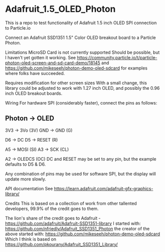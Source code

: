 # Adafruit_1.5_OLED_Photon
This is a repo to test functionality of Adafruit 1.5 inch OLED SPI connection to Particle.io 

Connect an Adafruit SSD1351 1.5" Color OLED breakout board to a Particle Photon.

Limitations
MicroSD Card is not currently supported
Should be possible, but I haven't yet gotten it working. See https://community.particle.io/t/particle-photon-oled-screen-and-sd-card-demo/18145 and https://github.com/mikeseeh/photon-demo-oled-sdcard for examples where folks have succeeded.

Requires modification for other screen sizes
With a small change, this library could be adjusted to work with 1.27 inch OLED, and possibly the 0.96 inch OLED breakout boards.

Wiring
For hardware SPI (considerably faster), connect the pins as follows:

Photon  -> OLED
----------------------
3V3     -> 3Vo (3V)
GND     -> GND (G)

D6      -> DC
D5      -> RESET (R)

A5      -> MOSI (SI)
A3      -> SCK (CL)

A2      -> OLEDCS (OC)
DC and RESET may be set to any pin, but the example defaults to D5 & D6.

Any combination of pins may be used for software SPI, but the display will update more slowly.

API documentation
See https://learn.adafruit.com/adafruit-gfx-graphics-library/

Credits
This is based on a collection of work from other tallented developers, 99.9% of the credit goes to them.

The lion's share of the credit goes to Adafruit - https://github.com/adafruit/Adafruit-SSD1351-library
I started with: https://github.com/nfriedly/Adafruit_SSD1351_Photon
the creator of the above started with: https://github.com/mikeseeh/photon-demo-oled-sdcard
Which I think is based on https://github.com/pkourany/Adafruit_SSD1351_Library/
